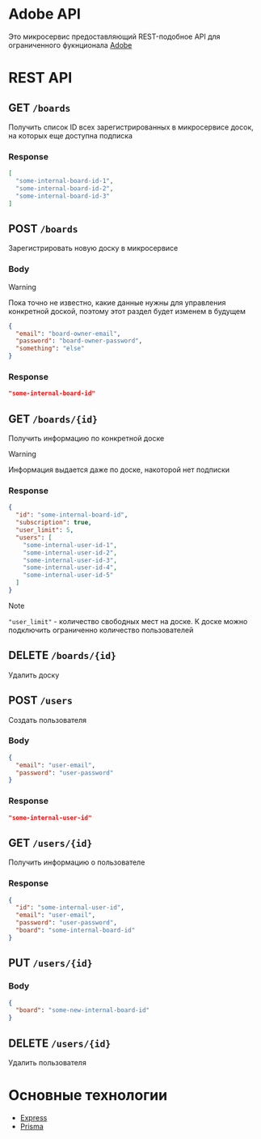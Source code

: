 # Adobe API

Это микросервис предоставляющий REST-подобное API
для ограниченного фукнционала [Adobe](adobe.com)

# REST API

## GET `/boards`

Получить список ID всех зарегистрированных в микросервисе досок,
на которых еще доступна подписка

### Response

```json
[
  "some-internal-board-id-1",
  "some-internal-board-id-2",
  "some-internal-board-id-3"
]
```

## POST `/boards`

Зарегистрировать новую доску в микросервисе

### Body

> [!WARNING]
> Пока точно не известно, какие данные нужны для управления конкретной доской,
> поэтому этот раздел будет изменем в будущем

```json
{
  "email": "board-owner-email",
  "password": "board-owner-password",
  "something": "else"
}
```

### Response

```json
"some-internal-board-id"
```

## GET `/boards/{id}`

Получить информацию по конкретной доске

> [!WARNING]
> Информация выдается даже по доске, накоторой нет подписки

### Response

```json
{
  "id": "some-internal-board-id",
  "subscription": true,
  "user_limit": 5,
  "users": [
    "some-internal-user-id-1",
    "some-internal-user-id-2",
    "some-internal-user-id-3",
    "some-internal-user-id-4",
    "some-internal-user-id-5"
  ]
}
```

> [!NOTE]
> `"user_limit"` - количество свободных мест на доске.
> К доске можно подключить ограниченно количество пользователей

## DELETE `/boards/{id}`

Удалить доску

## POST `/users`

Создать пользователя

### Body

```json
{
  "email": "user-email",
  "password": "user-password"
}
```

### Response

```json
"some-internal-user-id"
```

## GET `/users/{id}`

Получить информацию о пользователе

### Response

```json
{
  "id": "some-internal-user-id",
  "email": "user-email",
  "password": "user-password",
  "board": "some-internal-board-id"
}
```

## PUT `/users/{id}`

### Body

```json
{
  "board": "some-new-internal-board-id"
}
```

## DELETE `/users/{id}`

Удалить пользователя

# Основные технологии

- [Express](https://www.npmjs.com/package/express)
- [Prisma](https://www.npmjs.com/package/prisma)

